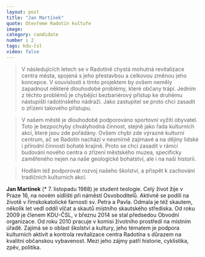 ```yaml
---
layout: post
title: "Jan Martínek"
quote: Otevřeme Radotín kultuře
image: 
category: candidate
number : 2
tags: kdu-čsl
video: false
---
```


> V následujících letech se v Radotíně chystá mohutná revitalizace centra města, spojená s jeho přestavbou a celkovou změnou jeho koncepce. V souvislosti s tímto projektem by ovšem neměly zapadnout některé dlouhodobé problémy, které občany trápí. Jedním z těchto problémů je chybějící bezbariérový přístup ke druhému nástupišti radotínského nádraží. Jako zastupitel se proto chci zasadit o zřízení takového přístupu. 

> V našem městě je dlouhodobě podporováno sportovní vyžití obyvatel. Toto je bezpochyby chvályhodná činnost, stejně jako řada kulturních akcí, které jsou zde pořádány. Ovšem chybí zde výrazné kulturní centrum, ač se Radotín nachází v nesmírně zajímavé a na dějiny lidské i přírodní činnosti bohaté krajině. Proto se chci zasadit v rámci budování nového centra o zřízení městského muzea, specificky zaměřeného nejen na naše geologické bohatství, ale i na naši historii.

> Hodlám též podporovat rozvoj našeho školství, a přispět k zachování tradičních kulturních akcí.

**Jan Martínek** (* 7. listopadu 1988) je student teologie. Celý život žije v Praze 16, na novém sídlišti při náměstí Osvoboditelů. Aktivně se podílí na životě v římskokatolické farnosti sv. Petra a Pavla. Odmala je též skautem, několik let vedl oddíl vlčat a skautů místního skautského střediska. Od roku 2009 je členem KDU-ČSL, v březnu 2014 se stal předsedou Obvodní organizace. Od roku 2010 pracuje v komisi životního prostředí na místním úřadě. Zajímá se o oblast školství a kultury, jeho tématem je podpora kulturních aktivit a kontrola revitalizace centra Radotína s důrazem na kvalitní občanskou vybavenost. Mezi jeho zájmy patří historie, cyklistika, zpěv, politika.
